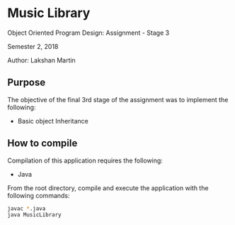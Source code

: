 # Music Library

Object Oriented Program Design: Assignment - Stage 3

Semester 2, 2018

Author: Lakshan Martin

## Purpose

The objective of the final 3rd stage of the assignment was to implement the following:

- Basic object Inheritance

## How to compile

Compilation of this application requires the following:

- Java

From the root directory, compile and execute the application with the following commands:

```bash
javac *.java
java MusicLibrary
```

